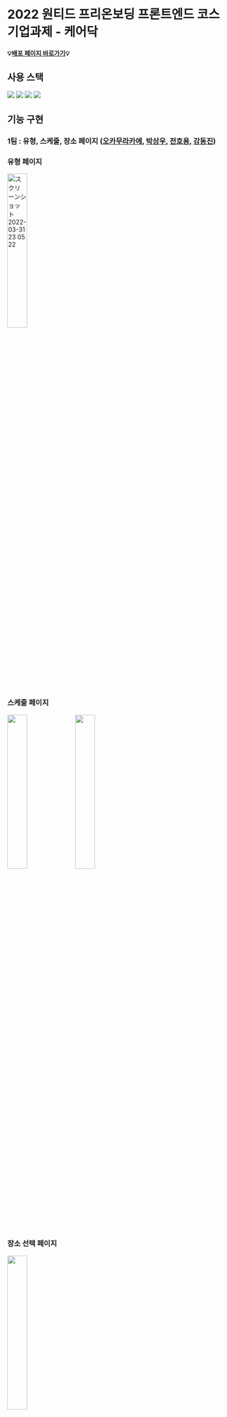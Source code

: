# 2022 원티드 프리온보딩 프론트엔드 코스 기업과제 - 케어닥

#### 💡[배포 페이지 바로가기](https://wanted-codestates-project-2-6.vercel.app/)💡

## 사용 스택

<p>
  <img src="https://img.shields.io/badge/Typescript-3178C6?style=for-the-badge&logo=TypeScript&logoColor=white" />
  <img src="https://img.shields.io/badge/react-%2320232a.svg?style=for-the-badge&logo=react&logoColor=%2361DAFB" />
  <img src="https://img.shields.io/badge/styled--components-DB7093?style=for-the-badge&logo=styled-components&logoColor=white" />
  <img src="https://img.shields.io/badge/react--icons-brightgreen?style=for-the-badge" />
</p>


## 기능 구현


### 1팀 : 유형, 스케줄, 장소 페이지  ([오카무라카에](https://github.com/kaehehehe), [박상우](https://github.com/SangWoo9734), [전호용](https://github.com/mooroom), [강동진](https://github.com/jinn2u))

### 유형 페이지
<img width=30% alt="スクリーンショット 2022-03-31 23 05 22" src="https://user-images.githubusercontent.com/77221488/161074338-2e936d37-f236-41fe-8800-9b7a4885bce8.png">

### 스케줄 페이지

<div style={display:flex}>
  <img src="https://user-images.githubusercontent.com/77221488/161072993-d1eb8a37-ca86-492e-ac2d-6f9d88f95a90.gif" width=30% />
  <img src="https://user-images.githubusercontent.com/77221488/161073489-3bca62b8-cc59-4190-82be-cfc69cffa9fa.gif" width=30%/>
</div>

### 장소 선택 페이지  
<img src="https://user-images.githubusercontent.com/49917043/161906675-ec15a8a9-9412-49a3-9971-315a67787f3b.gif" width=30% />  
  
- 기존에 주어진 요구사항에는 제시되지 않은 페이지지만 실 서비스와 최대한 유사하게 만들기 위해 추가한 페이지입니다.
- 요양 장소를 선택할 수 있는 페이지로 버튼 선택에 따라 보여지는 UI를 디테일하게 다루는 것이 관건이었습니다.
- 많은 state와 그에 따른 조건문을 많이 사용해야하는 페이지라고 생각해서 최대한 코드 가독성과 중복을 신경쓰면서 코드를 작성했습니다.  

---

### 2팀 : 주소 및 완료 페이지 ([허민](https://github.com/hhhminme), [이장민](https://github.com/leo-xee), [신항민](https://github.com/ssinking91))

### ** 기능
<img src="https://user-images.githubusercontent.com/54930877/158109938-8af81616-58b6-4d9f-9e54-c6dc341810c3.gif" width=30% />

주소페이지는 모달을 통해 구현을 하였습니다. openAPI 통신 시 필요한 엔드포인트와 key는 .env 파일에 넣어 사용을 하였습니다. 

```tsx
  async function getAddress(SearchValue: string) {
    try {
      const response = await axios.get<RespAddr>(process.env.REACT_APP_ADDRESS_URL as string, {
        params: {
          currentPage: 1,
          countPerPage: 10,
          keyword: SearchValue,
          confmKey: process.env.REACT_APP_ADDRESS_API_KEY,
          resultType: "json",
        },
      });
      if (response.data) {
        setAddress(response.data.results.juso);
      }
    } catch (error) {
      console.error(error);
    }
  }
```
이때 통신된 데이터 결과 값은 Address state에 저장하여 목록에 출력을 해주고 있습니다. 
이때 사용자가 주소를 클릭하였을 경우, 해당 내용을 필터링하여 저장하고 차후 상세주소를 입력하면 해당 내용을 context에 저장하여 완료페이지에서도 사용할 수 있도록 구현하였습니다.

```tsx
  const handleAddressClick = (value: Addr) => {
    const filterdObj: Address = {
      addressDetail: "",
      jibunAddress: value.jibunAddr,
      liName: value.lnbrMnnm,
      locationCode: value.emdNo,
      roadCode: value.zipNo,
      myundongName: value.emdNm,
      roadAddress: value.roadAddr,
      sidoName: value.siNm,
      sigunguName: value.sggNm,
    };
    setFilterdAddr(filterdObj);
    setModalState(false);
  };
```
```tsx
 useEffect(() => {
    if (filterdAddr?.roadAddress && detailAddress && covidTest) {
      const tmpObj: Address = filterdAddr;
      tmpObj.addressDetail = detailAddress;
      dispatch({ type: "SET_ADDRESS", address: tmpObj });
      dispatch({ type: "SET_COVID_TEST_TYPE", covidTestType: covidTest });
      setDisabled(false);
    }
  }, [filterdAddr, detailAddress, covidTest]);
```
---


## 팀원 소개

| 이름         | 깃허브                                           |
| ------------ | --------------------------------------------- |
| 강동진       | [jinn2u](https://github.com/jinn2u)             |
| 박상우       | [SangWoo9734](https://github.com/SangWoo9734)   |
| 신항민       | [ssinking91](https://github.com/ssinking91)     |
| 이장민       | [leo-xee](https://github.com/leo-xee)           |
| 오카무라카에 | [kaehehehe](https://github.com/kaehehehe)         | 
| 허민         | [hhhminme](https://github.com/hhhminme)        |
| 전호용       | [mooroom](https://github.com/mooroom)           |
